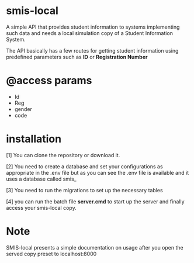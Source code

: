 # smis-local
A simple API that provides student information to systems implementing such data and needs a local simulation copy of
a Student Information System.

The API basically has a few routes for getting student information using predefined parameters such as
<b>ID</b> or <b>Registration Number</b>

# @access params
<ul>
  <li>Id</b>
  <li>Reg</b>
  <li>gender</b>
  <li>code</b>
</ul>

# installation

 [1] You can clone the repository or download it.

 [2] You need to create a database and set your configurations as appropriate in the .env file but as you can see the .env file
 is  available and it uses a database called smis_

 [3] You need to run the migrations to set up the necessary tables

 [4] you can run the batch file <b>server.cmd</b> to start up the server and finally access your smis-local copy.


# Note
SMIS-local presents a simple documentation on usage after you open the served copy preset to localhost:8000


  
